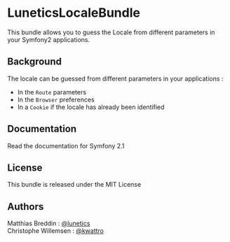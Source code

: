 # LuneticsLocaleBundle

This bundle allows you to guess the Locale from different parameters in your Symfony2 applications.

## Background

The locale can be guessed from different parameters in your applications :

* In the `Route` parameters
* In the `Browser` preferences
* In a `Cookie` if the locale has already been identified

## Documentation

Read the documentation for Symfony 2.1

## License

This bundle is released under the MIT License

## Authors

Matthias Breddin : [@lunetics](https://github.com/lunetics)  
Christophe Willemsen : [@kwattro](https://github.com/kwattro)